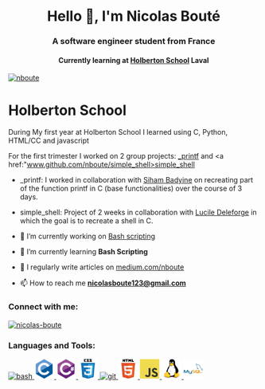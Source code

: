 <h1 align="center">Hello 👋, I'm Nicolas Bouté</h1>
<h3 align="center">A software engineer student from France</h3>
<h4 align="center">Currently learning at <a href="https://www.holbertonschool-france.com/">Holberton School</a> Laval</h4>
<p align="left"> <a href="https://github.com/ryo-ma/github-profile-trophy"><img src="https://github-profile-trophy.vercel.app/?username=nboute&title=Commits" alt="nboute" /></a> </p>

# Holberton School

During My first year  at Holberton School I learned using C, Python, HTML/CC and javascript

For the first trimester I worked on 2 group projects: <a href="www.github.com/printf">_printf</a> and <a href:"www.github.com/nboute/simple_shell>simple_shell</a>
- _printf: I worked in collaboration with <a href="www.github.com/Sb0009">Siham Badyine</a> on recreating part of the function printf in C (base functionalities) over the course of 3 days.
- simple_shell: Project of 2 weeks in collaboration with <a href="https://github.com/lucileSD">Lucile Deleforge</a> in which the goal is to recreate a shell in C.
- 🔭 I’m currently working on [Bash scripting](www.github.com/nboute/holberton-system_engineering-devops)

- 🌱 I’m currently learning **Bash Scripting**

- 📝 I regularly write articles on [medium.com/nboute](medium.com/nboute)

- 📫 How to reach me **nicolasboute123@gmail.com**


<h3 align="left">Connect with me:</h3>
<p align="left">
<a href="https://linkedin.com/in/nicolas-boute" target="blank"><img align="center" src="https://raw.githubusercontent.com/rahuldkjain/github-profile-readme-generator/master/src/images/icons/Social/linked-in-alt.svg" alt="nicolas-boute" height="30" width="40" /></a>
</p>

<h3 align="left">Languages and Tools:</h3>
<p align="left"> <a href="https://www.gnu.org/software/bash/" target="_blank" rel="noreferrer"> <img src="https://www.vectorlogo.zone/logos/gnu_bash/gnu_bash-icon.svg" alt="bash" width="40" height="40"/> </a> <a href="https://www.cprogramming.com/" target="_blank" rel="noreferrer"> <img src="https://raw.githubusercontent.com/devicons/devicon/master/icons/c/c-original.svg" alt="c" width="40" height="40"/> </a> <a href="https://www.w3schools.com/cs/" target="_blank" rel="noreferrer"> <img src="https://raw.githubusercontent.com/devicons/devicon/master/icons/csharp/csharp-original.svg" alt="csharp" width="40" height="40"/> </a> <a href="https://www.w3schools.com/css/" target="_blank" rel="noreferrer"> <img src="https://raw.githubusercontent.com/devicons/devicon/master/icons/css3/css3-original-wordmark.svg" alt="css3" width="40" height="40"/> </a> <a href="https://git-scm.com/" target="_blank" rel="noreferrer"> <img src="https://www.vectorlogo.zone/logos/git-scm/git-scm-icon.svg" alt="git" width="40" height="40"/> </a> <a href="https://www.w3.org/html/" target="_blank" rel="noreferrer"> <img src="https://raw.githubusercontent.com/devicons/devicon/master/icons/html5/html5-original-wordmark.svg" alt="html5" width="40" height="40"/> </a> <a href="https://developer.mozilla.org/en-US/docs/Web/JavaScript" target="_blank" rel="noreferrer"> <img src="https://raw.githubusercontent.com/devicons/devicon/master/icons/javascript/javascript-original.svg" alt="javascript" width="40" height="40"/> </a> <a href="https://www.linux.org/" target="_blank" rel="noreferrer"> <img src="https://raw.githubusercontent.com/devicons/devicon/master/icons/linux/linux-original.svg" alt="linux" width="40" height="40"/> </a> <a href="https://www.mysql.com/" target="_blank" rel="noreferrer"> <img src="https://raw.githubusercontent.com/devicons/devicon/master/icons/mysql/mysql-original-wordmark.svg" alt="mysql" width="40" height="40"/> </a> </p>
